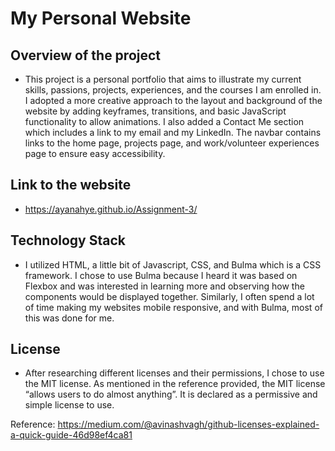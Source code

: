 # My Personal Website

## Overview of the project
- This project is a personal portfolio that aims to illustrate my current skills, passions, projects, experiences, and the courses I am enrolled in. I adopted a more creative approach to the layout and background of the website by adding keyframes, transitions, and basic JavaScript functionality to allow animations. I also added a Contact Me section which includes a link to my email and my LinkedIn. The navbar contains links to the home page, projects page, and work/volunteer experiences page to ensure easy accessibility. 

## Link to the website
- https://ayanahye.github.io/Assignment-3/ 

## Technology Stack
- I utilized HTML, a little bit of Javascript, CSS, and Bulma which is a CSS framework. I chose to use Bulma because I heard it was based on Flexbox and was interested in learning more and observing how the components would be displayed together. Similarly, I often spend a lot of time making my websites mobile responsive, and with Bulma, most of this was done for me. 

## License
- After researching different licenses and their permissions, I chose to use the MIT license. As mentioned in the reference provided, the MIT license “allows users to do almost anything”. It is declared as a permissive and simple license to use.

Reference: https://medium.com/@avinashvagh/github-licenses-explained-a-quick-guide-46d98ef4ca81 
